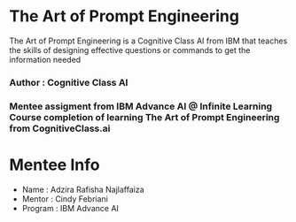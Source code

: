 # The Art of Prompt Engineering
The Art of Prompt Engineering is a Cognitive Class AI from IBM that teaches the skills of designing effective questions or commands to get the information needed 

### Author : Cognitive Class AI 

### Mentee assigment from IBM Advance AI @ Infinite Learning Course completion of learning The Art of Prompt Engineering from CognitiveClass.ai

# Mentee Info 
- Name    : Adzira Rafisha Najlaffaiza
- Mentor  : Cindy Febriani
- Program : IBM Advance AI



